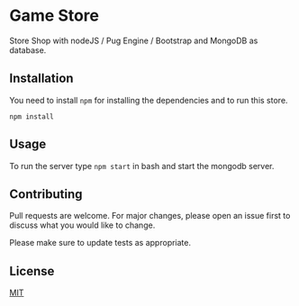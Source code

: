 # Game Store

Store Shop with nodeJS / Pug Engine / Bootstrap and MongoDB as database.

## Installation

You need to install ```npm``` for installing the dependencies and to run this store.

```
npm install
```

## Usage

To run the server type ```npm start``` in bash and start the mongodb server.

## Contributing
Pull requests are welcome. For major changes, please open an issue first to discuss what you would like to change.

Please make sure to update tests as appropriate.

## License
[MIT](https://choosealicense.com/licenses/mit/)